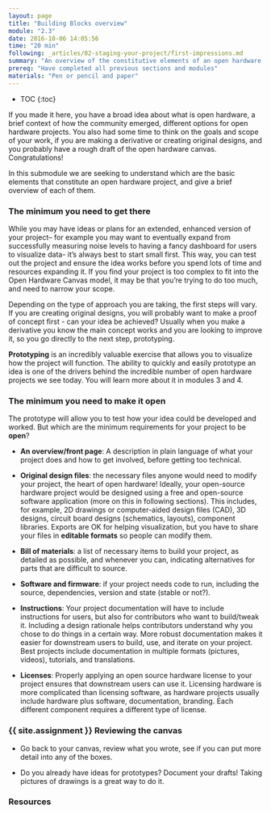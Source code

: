 ```yaml
---
layout: page
title: "Building Blocks overview"
module: "2.3"
date: 2016-10-06 14:05:56
time: "20 min"
following: _articles/02-staging-your-project/first-impressions.md
summary: "An overview of the constitutive elements of an open hardware project"
prereq: "Have completed all previous sections and modules"
materials: "Pen or pencil and paper"
---
```


* TOC
{:toc}

If you made it here, you have a broad idea about what is open hardware, a brief context of how the community emerged, different options for open hardware projects. You also had some time to think on the goals and scope of your work, if you are making a derivative or creating original designs, and you probably have a rough draft of the open hardware canvas. Congratulations!

In this submodule we are seeking to understand which are the basic elements that constitute an open hardware project, and give a brief overview of each of them. 

### The minimum you need to get there

While you may have ideas or plans for an extended, enhanced version of your project– for example you may want to eventually expand from successfully measuring noise levels to having a fancy dashboard for users to visualize data- it’s always best to start small first. This way, you can test out the project and ensure the idea works before you spend lots of time and resources expanding it. If you find your project is too complex to fit into the Open Hardware Canvas model, it may be that you’re trying to do too much, and need to narrow your scope.

Depending on the type of approach you are taking, the first steps will vary. If you are creating original designs, you will probably want to make a proof of concept first - can your idea be achieved? Usually when you make a derivative you know the main concept works and you are looking to improve it, so you go directly to the next step, prototyping. 

**Prototyping** is an incredibly valuable exercise that allows you to visualize how the project will function. The ability to quickly and easily prototype an idea is one of the drivers behind the incredible number of open hardware projects we see today. You will learn more about it in modules 3 and 4. 

### The minimum you need to make it open
 
The prototype will allow you to test how your idea could be developed and worked. But which are the minimum requirements for your project to be **open**?

- **An overview/front page**: A description in plain language of what your project does and how to get involved, before getting too technical. 

- **Original design files**: the necessary files anyone would need to modify your project, the heart of open hardware! Ideally, your open-source hardware project would be designed using a free and open-source software application (more on this in following sections). This includes, for example, 2D drawings or computer-aided design files (CAD), 3D designs, circuit board designs (schematics, layouts), component libraries. Exports are OK for helping visualization, but you have to share your files in **editable formats** so people can modify them.

- **Bill of materials**: a list of necessary items to build your project, as detailed as possible, and whenever you can, indicating alternatives for parts that are difficult to source.

- **Software and firmware**: if your project needs code to run, including the source, dependencies, version and state (stable or not?). 

- **Instructions**: Your project documentation will have to include instructions for users, but also for contributors who want to build/tweak it. Including a design rationale helps contributors understand why you chose to do things in a certain way. More robust documentation makes it easier for downstream users to build, use, and iterate on your project. Best projects include documentation in multiple formats (pictures, videos), tutorials, and translations.

- **Licenses**: Properly applying an open source hardware license to your project ensures that downstream users can use it. Licensing hardware is more complicated than licensing software, as hardware projects usually include hardware plus software, documentation, branding. Each different component requires a different type of license.


### {{ site.assignment }} Reviewing the canvas

- Go back to your canvas, review what you wrote, see if you can put more detail into any of the boxes.

- Do you already have ideas for prototypes? Document your drafts! Taking pictures of drawings is a great way to do it. 


### Resources
